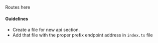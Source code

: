 Routes here

#### Guidelines

 - Create a file for new api section.
 - Add that file with the proper prefix endpoint address in `index.ts` file